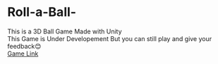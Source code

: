 # Roll-a-Ball-<br>
This is a 3D Ball Game Made with Unity<br>
This Game is Under Developement But you can still play and give your feedback😊<br>
[Game Link](https://ronitxe.itch.io/rollaball)
